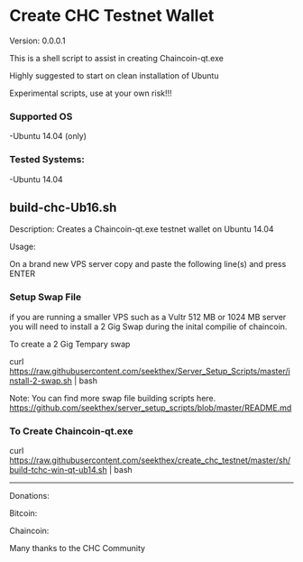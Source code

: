 
Create CHC Testnet Wallet
=============

Version: 0.0.0.1

This is a shell script to assist in creating Chaincoin-qt.exe

Highly suggested to start on clean installation of Ubuntu

Experimental scripts, use at your own risk!!!


### Supported OS
-Ubuntu 14.04 (only)


### Tested Systems:
-Ubuntu 14.04


build-chc-Ub16.sh  
--------------

Description: Creates a Chaincoin-qt.exe testnet wallet on Ubuntu 14.04

Usage:

On a brand new VPS server copy and paste the following line(s) and press ENTER


### Setup Swap File


  if you are running a smaller VPS such as a Vultr 512 MB or 1024 MB server you will need to install a 2 Gig Swap
  during the inital compilie of chaincoin.

  To create a 2 Gig Tempary swap

  curl https://raw.githubusercontent.com/seekthex/Server_Setup_Scripts/master/install-2-swap.sh | bash

  Note: You can find more swap file building scripts here.
        https://github.com/seekthex/server_setup_scripts/blob/master/README.md


### To Create Chaincoin-qt.exe


  curl https://raw.githubusercontent.com/seekthex/create_chc_testnet/master/sh/build-tchc-win-qt-ub14.sh | bash

**********

Donations:

Bitcoin:

Chaincoin:

Many thanks to the CHC Community
